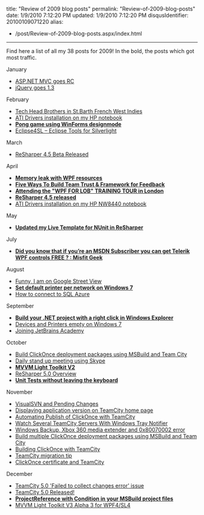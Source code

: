 title: "Review of 2009 blog posts"
permalink: "Review-of-2009-blog-posts"
date: 1/9/2010 7:12:20 PM
updated: 1/9/2010 7:12:20 PM
disqusIdentifier: 20100109071220
alias:
 - /post/Review-of-2009-blog-posts.aspx/index.html
---
Find here a list of all my 38 posts for 2009! In the bold, the posts which got most traffic.

January
<!-- more -->

*   [ASP.NET MVC goes RC](/2009/01/28/aspnet-mvc-goes-rc/) 
*   [jQuery goes 1.3](/2009/01/14/jquery-goes-13/)  

February

*   [Tech Head Brothers in St.Barth French West Indies](/2009/02/25/tech-head-brothers-in-stbarth-french-west-indies/)
*   [ATI Drivers installation on my HP notebook](/2009/02/22/ati-drivers-installation-on-my-hp-notebook/)
*   [**Pong game using WinForms designmode**](/2009/02/21/pong-game-using-winforms-designmode/)
*   [Eclipse4SL – Eclipse Tools for Silverlight](/2009/02/21/eclipse4sl-e28093-eclipse-tools-for-silverlight/)  

March

*   [ReSharper 4.5 Beta Released](/2009/03/14/resharper-45-beta-released/)  

April

*   [**Memory leak with WPF resources**](/2009/04/17/memory-leak-with-wpf-resources/)
*   [**Five Ways To Build Team Trust & Framework for Feedback**](/2009/04/17/five-ways-to-build-team-trust-amp3b-framework-for-feedback/)
*   [**Attending the "WPF FOR LOB" TRAINING TOUR in London**](/2009/04/17/attending-the-quot3bwpf-for-lobquot3b-training-tour-in-london/)
*   [**ReSharper 4.5 released**](/2009/04/10/resharper-45-released/)
*   [ATI Drivers installation on my HP NW8440 notebook](/2009/04/10/ati-drivers-installation-on-my-hp-nw8440-notebook/)  

May

*   [**Updated my Live Template for NUnit in ReSharper**](/2009/05/09/updated-my-live-template-for-nunit-in-resharper/)  

July

*   [**Did you know that if you’re an MSDN Subscriber you can get Telerik WPF controls FREE ? : Misfit Geek**](/2009/06/09/did-you-know-that-if-youe28099re-an-msdn-subscriber-you-can-get-telerik-wpf-controls-free-misfit-geek/)  

August

*   [Funny, I am on Google Street View](/2009/08/25/funny-i-am-on-google-street-view/)
*   [**Set default printer per network on Windows 7**](/2009/08/25/set-default-printer-per-network-on-windows-7/)
*   [How to connect to SQL Azure](/2009/08/21/how-to-connect-to-sql-azure/)  

September

*   [**Build your .NET project with a right click in Windows Explorer**](/2009/09/11/build-your-net-project-with-a-right-click-in-windows-explorer/)
*   [Devices and Printers empty on Windows 7](/2009/09/06/devices-and-printers-empty-on-windows-7/)
*   [Joining JetBrains Academy](/2009/09/06/joining-jetbrains-academy/)  

October

*   [Build ClickOnce deployment packages using MSBuild and Team City](/2009/10/27/build-clickonce-deployment-packages-using-msbuild-and-team-city/)
*   [Daily stand up meeting using Skype](/2009/10/20/daily-stand-up-meeting-using-skype/)
*   [**MVVM Light Toolkit V2**](/2009/10/13/mvvm-light-toolkit-v2/)
*   [ReSharper 5.0 Overview](/2009/10/12/resharper-5-0-overview/)
*   [**Unit Tests without leaving the keyboard**](/2009/10/08/unit-tests-without-leaving-the-keyboard/)  

November

*   [VisualSVN and Pending Changes](/2009/11/30/visualsvn-and-pending-changes/)
*   [Displaying application version on TeamCity home page](/2009/11/12/displaying-application-version-on-teamcity-home-page/)
*   [Automating Publish of ClickOnce with TeamCity](/2009/11/11/automating-publish-of-clickonce-with-teamcity/)
*   [Watch Several TeamCity Servers With Windows Tray Notifier](/2009/11/04/watch-several-teamcity-servers-with-windows-tray-notifier/)
*   [Windows Backup, Xbox 360 media extender and 0x80070002 error](/2009/11/03/windows-backup-xbox-360-media-extender-and-0x80070002-error/)
*   [Build multiple ClickOnce deployment packages using MSBuild and Team City](/2009/11/03/build-multiple-clickonce-deployment-packages-using-msbuild-and-team-city/)
*   [Building ClickOnce with TeamCity](/2009/11/02/building-clickonce-with-teamcity/)
*   [TeamCity migration tip](/2009/11/02/teamcity-migration-tip/)
*   [ClickOnce certificate and TeamCity](/2009/11/02/clickonce-certificate-and-teamcity/)  

December

*   [TeamCity 5.0 '​Failed to collect changes error' issue](/2009/12/10/teamcity-5-0-failed-to-collect-changes-error-issue/)
*   [TeamCity 5.0 Released!](/2009/12/03/teamcity-5-0-released/)
*   [**ProjectReference with Condition in your MSBuild project files**](/2009/12/02/projectreference-with-condition-in-your-msbuild-project-files/)
*   [MVVM Light Toolkit V3 Alpha 3 for WPF4/SL4](/2009/12/01/mvvm-light-toolkit-v3-alpha-3-for-wpf4-sl4/)
